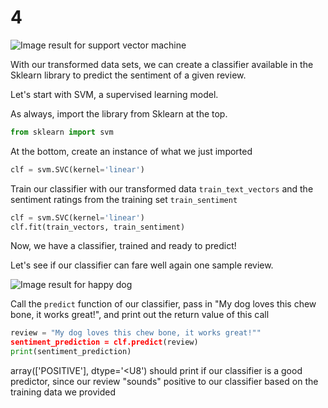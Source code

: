 # 4

![Image result for support vector machine](https://upload.wikimedia.org/wikipedia/commons/b/b7/Support_vector_machine.jpg)

With our transformed data sets, we can create a classifier available in the Sklearn library to predict the sentiment of a given review.

Let's start with SVM, a supervised learning model.

As always, import the library from Sklearn at the top.

```python
from sklearn import svm
```

At the bottom, create an instance of what we just imported

```python
clf = svm.SVC(kernel='linear')
```

Train our classifier with our transformed data `train_text_vectors` and the sentiment ratings from the training set `train_sentiment`

```python
clf = svm.SVC(kernel='linear')
clf.fit(train_vectors, train_sentiment)
```

Now, we have a classifier, trained and ready to predict!

Let's see if our classifier can fare well again one sample review.

![Image result for happy dog](https://cdn.pixabay.com/photo/2018/01/03/13/54/golden-retiver-3058383_960_720.jpg)

Call the `predict` function of our classifier, pass in "My dog loves this chew bone, it works great!", and print out the return value of this call

```python
review = "My dog loves this chew bone, it works great!""
sentiment_prediction = clf.predict(review)
print(sentiment_prediction)
```

array\(\['POSITIVE'\], dtype='&lt;U8'\) should print if our classifier is a good predictor, since our review "sounds" positive to our classifier based on the training data we provided

